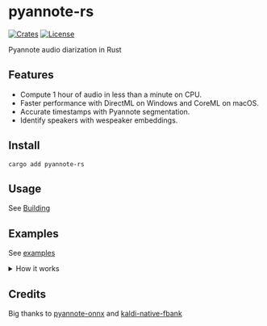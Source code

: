 # pyannote-rs

[![Crates](https://img.shields.io/crates/v/pyannote-rs?logo=rust)](https://crates.io/crates/pyannote-rs/)
[![License](https://img.shields.io/github/license/thewh1teagle/pyannote-rs?color=00aaaa&logo=license)](https://github.com/thewh1teagle/pyannote-rs/blob/main/LICENSE)

Pyannote audio diarization in Rust

## Features

- Compute 1 hour of audio in less than a minute on CPU.
- Faster performance with DirectML on Windows and CoreML on macOS.
- Accurate timestamps with Pyannote segmentation.
- Identify speakers with wespeaker embeddings.

## Install

```console
cargo add pyannote-rs
```

## Usage

See [Building](BUILDING.md)

## Examples

See [examples](examples)

<details>
<summary>How it works</summary>

pyannote-rs uses 2 models for speaker diarization:

1. **Segmentation**: [segmentation-3.0](https://huggingface.co/pyannote/segmentation-3.0) identifies when speech occurs.
2. **Speaker Identification**: [wespeaker-voxceleb-resnet34-LM](https://huggingface.co/pyannote/wespeaker-voxceleb-resnet34-LM) identifies who is speaking.

Inference is powered by [onnxruntime](https://onnxruntime.ai/).

- The segmentation model processes up to 10s of audio, using a sliding window approach (iterating in chunks).
- The embedding model processes filter banks (audio features) extracted with [knf-rs](https://github.com/thewh1teagle/knf-rs).

Speaker comparison (e.g., determining if Alice spoke again) is done using cosine similarity.
</details>

## Credits

Big thanks to [pyannote-onnx](https://github.com/pengzhendong/pyannote-onnx) and [kaldi-native-fbank](https://github.com/csukuangfj/kaldi-native-fbank)

